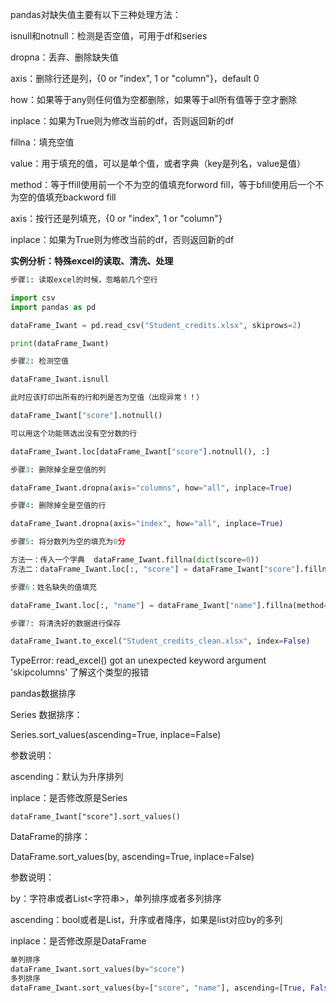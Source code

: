 pandas对缺失值主要有以下三种处理方法：

isnull和notnull：检测是否空值，可用于df和series

dropna：丢弃、删除缺失值

axis：删除行还是列，{0 or "index", 1 or "column"}，default 0

how：如果等于any则任何值为空都删除，如果等于all所有值等于空才删除

inplace：如果为True则为修改当前的df，否则返回新的df

fillna：填充空值

value：用于填充的值，可以是单个值，或者字典（key是列名，value是值）

method：等于ffill使用前一个不为空的值填充forword fill，等于bfill使用后一个不为空的值填充backword fill

axis：按行还是列填充，{0 or "index", 1 or "column"}

inplace：如果为True则为修改当前的df，否则返回新的df



**实例分析：特殊excel的读取、清洗、处理**

```python
步骤1: 读取excel的时候，忽略前几个空行

import csv
import pandas as pd

dataFrame_Iwant = pd.read_csv("Student_credits.xlsx", skiprows=2)

print(dataFrame_Iwant)

步骤2: 检测空值

dataFrame_Iwant.isnull

此时应该打印出所有的行和列是否为空值（出现异常！！）

dataFrame_Iwant["score"].notnull()

可以用这个功能筛选出没有空分数的行

dataFrame_Iwant.loc[dataFrame_Iwant["score"].notnull(), :]

步骤3: 删除掉全是空值的列

dataFrame_Iwant.dropna(axis="columns", how="all", inplace=True)

步骤4: 删除掉全是空值的行

dataFrame_Iwant.dropna(axis="index", how="all", inplace=True)

步骤5: 将分数列为空的填充为0分

方法一：传入一个字典  dataFrame_Iwant.fillna(dict(score=0))         		# 相当于dataFrame_Iwant.fillna({"score":0})
方法二：dataFrame_Iwant.loc[:, "score"] = dataFrame_Iwant["score"].fillna(0)

步骤6：姓名缺失的值填充

dataFrame_Iwant.loc[:, "name"] = dataFrame_Iwant["name"].fillna(method="ffill")

步骤7: 将清洗好的数据进行保存

dataFrame_Iwant.to_excel("Student_credits_clean.xlsx", index=False)
```

TypeError: read_excel() got an unexpected keyword argument 'skipcolumns' 了解这个类型的报错



pandas数据排序

Series 数据排序：

Series.sort_values(ascending=True, inplace=False)

参数说明：

ascending：默认为升序排列

inplace：是否修改原是Series

```
dataFrame_Iwant["score"].sort_values()
```

DataFrame的排序：

DataFrame.sort_values(by, ascending=True, inplace=False)

参数说明：

by：字符串或者List<字符串>，单列排序或者多列排序

ascending：bool或者是List，升序或者降序，如果是list对应by的多列

inplace：是否修改原是DataFrame

```python
单列排序
dataFrame_Iwant.sort_values(by="score")
多列排序
dataFrame_Iwant.sort_values(by=["score", "name"], ascending=[True, False])
```

